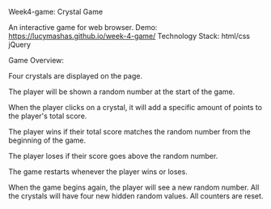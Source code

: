Week4-game:  Crystal Game

An interactive game for web browser. 
Demo:  https://lucymashas.github.io/week-4-game/
Technology Stack:  html/css jQuery 

Game Overview:

Four crystals are displayed on the page.

 The player will be shown a random number at the start of the game.

 When the player clicks on a crystal, it will add a specific amount of points to the player's total score. 
  
 The player wins if their total score matches the random number from the beginning of the game.

 The player loses if their score goes above the random number.

 The game restarts whenever the player wins or loses.

When the game begins again, the player will see a new random number. All the crystals will have four new hidden random values. All counters are reset.


